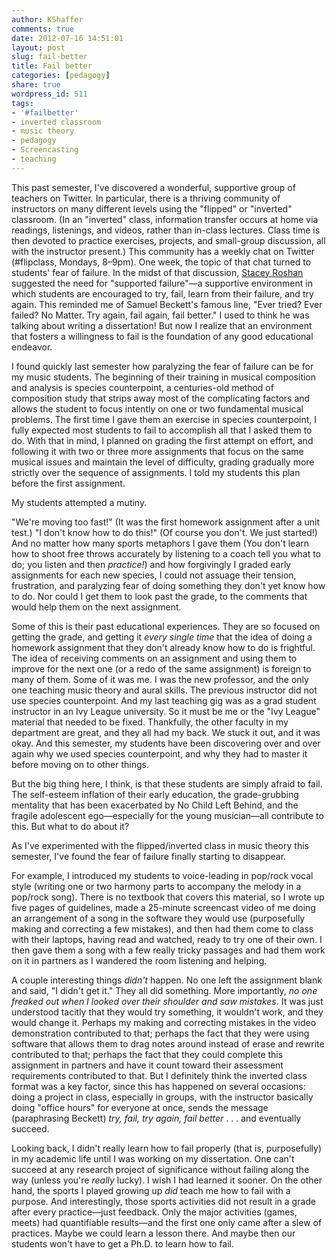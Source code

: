 ```yaml
---
author: KShaffer
comments: true
date: 2012-07-16 14:51:01
layout: post
slug: fail-better
title: Fail better
categories: [pedagogy]
share: true
wordpress_id: 511
tags:
- '#failbetter'
- inverted classroom
- music theory
- pedagogy
- Screencasting
- teaching
---
```


This past semester, I've discovered a wonderful, supportive group of teachers on Twitter. In particular, there is a thriving community of instructors on many different levels using the "flipped" or "inverted" classroom. (In an "inverted" class, information transfer occurs at home via readings, listenings, and videos, rather than in-class lectures. Class time is then devoted to practice exercises, projects, and small-group discussion, all with the instructor present.) This community has a weekly chat on Twitter (#flipclass, Mondays, 8–9pm). One week, the topic of that chat turned to students' fear of failure. In the midst of that discussion, [Stacey Roshan](https://twitter.com/#!/buddyxo) suggested the need for "supported failure"—a supportive environment in which students are encouraged to try, fail, learn from their failure, and try again. This reminded me of Samuel Beckett's famous line, "Ever tried? Ever failed? No Matter. Try again, fail again, fail better." I used to think he was talking about writing a dissertation! But now I realize that an environment that fosters a willingness to fail is the foundation of any good educational endeavor.

I found quickly last semester how paralyzing the fear of failure can be for my music students. The beginning of their training in musical composition and analysis is species counterpoint, a centuries-old method of composition study that strips away most of the complicating factors and allows the student to focus intently on one or two fundamental musical problems. The first time I gave them an exercise in species counterpoint, I fully expected most students to fail to accomplish all that I asked them to do. With that in mind, I planned on grading the first attempt on effort, and following it with two or three more assignments that focus on the same musical issues and maintain the level of difficulty, grading gradually more strictly over the sequence of assignments. I told my students this plan before the first assignment.

My students attempted a mutiny.

"We're moving too fast!" (It was the first homework assignment after a unit test.) "I don't know how to do this!" (Of course you don't. We just started!) And no matter how many sports metaphors I gave them (You don't learn how to shoot free throws accurately by listening to a coach tell you what to do; you listen and then _practice!_) and how forgivingly I graded early assignments for each new species, I could not assuage their tension, frustration, and paralyzing fear of doing something they don't yet know how to do. Nor could I get them to look past the grade, to the comments that would help them on the next assignment.

Some of this is their past educational experiences. They are so focused on getting the grade, and getting it _every single time_ that the idea of doing a homework assignment that they don't already know how to do is frightful. The idea of receiving comments on an assignment and using them to improve for the next one (or a redo of the same assignment) is foreign to many of them. Some of it was me. I was the new professor, and the only one teaching music theory and aural skills. The previous instructor did not use species counterpoint. And my last teaching gig was as a grad student instructor in an Ivy League university. So it must be me or the "Ivy League" material that needed to be fixed. Thankfully, the other faculty in my department are great, and they all had my back. We stuck it out, and it was okay. And this semester, my students have been discovering over and over again why we used species counterpoint, and why they had to master it before moving on to other things.

But the big thing here, I think, is that these students are simply afraid to fail. The self-esteem inflation of their early education, the grade-grubbing mentality that has been exacerbated by No Child Left Behind, and the fragile adolescent ego—especially for the young musician—all contribute to this. But what to do about it?

As I've experimented with the flipped/inverted class in music theory this semester, I've found the fear of failure finally starting to disappear.

For example, I introduced my students to voice-leading in pop/rock vocal style (writing one or two harmony parts to accompany the melody in a pop/rock song). There is no textbook that covers this material, so I wrote up five pages of guidelines, made a 25-minute screencast video of me doing an arrangement of a song in the software they would use (purposefully making and correcting a few mistakes), and then had them come to class with their laptops, having read and watched, ready to try one of their own. I then gave them a song with a few really tricky passages and had them work on it in partners as I wandered the room listening and helping.

A couple interesting things _didn't_ happen. No one left the assignment blank and said, "I didn't get it." They all did something. More importantly, _no one freaked out when I looked over their shoulder and saw mistakes_. It was just understood tacitly that they would try something, it wouldn't work, and they would change it. Perhaps my making and correcting mistakes in the video demonstration contributed to that; perhaps the fact that they were using software that allows them to drag notes around instead of erase and rewrite contributed to that; perhaps the fact that they could complete this assignment in partners and have it count toward their assessment requirements contributed to that. But I definitely think the inverted class format was a key factor, since this has happened on several occasions: doing a project in class, especially in groups, with the instructor basically doing "office hours" for everyone at once, sends the message (paraphrasing Beckett) _try, fail, try again, fail better_ . . . and eventually succeed.

Looking back, I didn't really learn how to fail properly (that is, purposefully) in my academic life until I was working on my dissertation. One can't succeed at any research project of significance without failing along the way (unless you're _really_ lucky). I wish I had learned it sooner. On the other hand, the sports I played growing up _did_ teach me how to fail with a purpose. And interestingly, those sports activities did not result in a grade after every practice—just feedback. Only the major activities (games, meets) had quantifiable results—and the first one only came after a slew of practices. Maybe we could learn a lesson there. And maybe then our students won't have to get a Ph.D. to learn how to fail.
